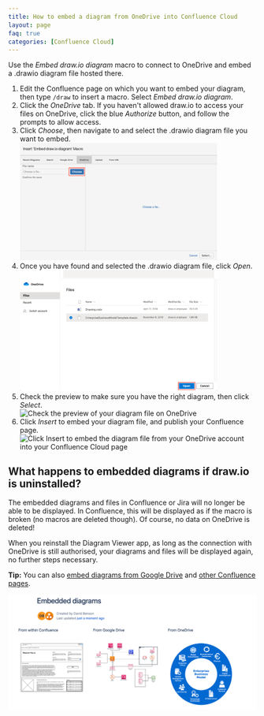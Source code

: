 ```yaml
---
title: How to embed a diagram from OneDrive into Confluence Cloud
layout: page
faq: true
categories: [Confluence Cloud]
---
```


Use the _Embed draw.io diagram_ macro to connect to OneDrive and embed a .drawio diagram file hosted there.

1. Edit the Confluence page on which you want to embed your diagram, then type ``/draw`` to insert a macro. Select _Embed draw.io diagram_.
2. Click the _OneDrive_ tab. If you haven't allowed draw.io to access your files on OneDrive, click the blue _Authorize_ button, and follow the prompts to allow access.
3. Click _Choose_, then navigate to and select the .drawio diagram file you want to embed.
<br /><img src="/assets/img/blog/choose-diagram-onedrive-confluence-cloud.png" width="400" alt="Click Choose to look for the .drawio diagram file in your OneDrive account">
4. Once you have found and selected the .drawio diagram file, click _Open_.
<br /><img src="/assets/img/blog/select-diagram-onedrive-confluence-cloud.png" width="400" alt="Select the .drawio diagram file in your OneDrive account">
5. Check the preview to make sure you have the right diagram, then click _Select_.
<br /><img src="/assets/img/blog/select-preview-onedrive-confluence-cloud.png" width="400" alt="Check the preview of your diagram file on OneDrive">
6. Click _Insert_ to embed your diagram file, and publish your Confluence page.
<br /><img src="/assets/img/blog/insert-onedrive-confluence-cloud.png" width="400" alt="Click Insert to embed the diagram file from your OneDrive account into your Confluence Cloud page">

## What happens to embedded diagrams if draw.io is uninstalled?

The embedded diagrams and files in Confluence or Jira will no longer be able to be displayed. In Confluence, this will be displayed as if the macro is broken (no macros are deleted though). Of course, no data on OneDrive is deleted!

When you reinstall the Diagram Viewer app, as long as the connection with OneDrive is still authorised, your diagrams and files will be displayed again, no further steps necessary.

**Tip:** You can also [embed diagrams from Google Drive](/doc/faq/embed-diagram-googledrive-confluence-cloud.html) and [other Confluence pages](/doc/faq/embed-copy-move-diagrams-Confluence-Cloud.md).

<img src="/assets/img/blog/embed-diagrams-confluence-cloud.png" width="600" alt="Embedded diagrams in draw.io for Confluence Cloud">
